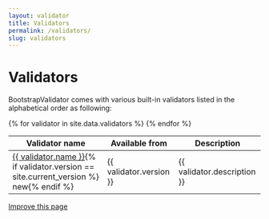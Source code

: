 ```yaml
---
layout: validator
title: Validators
permalink: /validators/
slug: validators
---
```


# Validators

BootstrapValidator comes with various built-in validators listed in the alphabetical order as following:

<table>
    <thead>
        <tr>
            <th>Validator name</th>
            <th>Available from</th>
            <th>Description</th>
        </tr>
    </thead>
    <tbody>
    {% for validator in site.data.validators %}
        <tr>
            <td><a href="/validators/{{ validator.slug }}/">{{ validator.name }}</a>{% if validator.version == site.current_version %} <label class="label label-success pull-right">new</label>{% endif %}</td>
            <td>{{ validator.version }}</td>
            <td>{{ validator.description }}</td>
        </tr>
    {% endfor %}
    </tbody>
</table>

<a href="https://github.com/nghuuphuoc/bootstrapvalidator/edit/gh-pages/validators.md" class="btn btn-info">Improve this page</a>